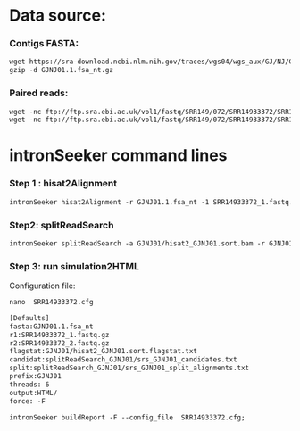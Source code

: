 Data source:
============

### Contigs FASTA: 

```diff
wget https://sra-download.ncbi.nlm.nih.gov/traces/wgs04/wgs_aux/GJ/NJ/GJNJ01/GJNJ01.1.fsa_nt.gz
gzip -d GJNJ01.1.fsa_nt.gz
```

### Paired reads:

```diff
wget -nc ftp://ftp.sra.ebi.ac.uk/vol1/fastq/SRR149/072/SRR14933372/SRR14933372_2.fastq.gz
wget -nc ftp://ftp.sra.ebi.ac.uk/vol1/fastq/SRR149/072/SRR14933372/SRR14933372_1.fastq.gz

```

intronSeeker command lines
============================

### Step 1 : hisat2Alignment

```diff
intronSeeker hisat2Alignment -r GJNJ01.1.fsa_nt -1 SRR14933372_1.fastq.gz -2 SRR14933372_2.fastq.gz --prefix GJNJ01 -o GJNJ01 -t 12
```

### Step2: splitReadSearch

```diff
intronSeeker splitReadSearch -a GJNJ01/hisat2_GJNJ01.sort.bam -r GJNJ01.1.fsa_nt --prefix GJNJ01 --output splitReadSearch_GJNJ01
```

### Step 3: run simulation2HTML

Configuration file:

```diff
nano  SRR14933372.cfg
```


```diff
[Defaults]
fasta:GJNJ01.1.fsa_nt
r1:SRR14933372_1.fastq.gz
r2:SRR14933372_2.fastq.gz
flagstat:GJNJ01/hisat2_GJNJ01.sort.flagstat.txt
candidat:splitReadSearch_GJNJ01/srs_GJNJ01_candidates.txt
split:splitReadSearch_GJNJ01/srs_GJNJ01_split_alignments.txt
prefix:GJNJ01
threads: 6                
output:HTML/
force: -F
```


```diff
intronSeeker buildReport -F --config_file  SRR14933372.cfg;

```
